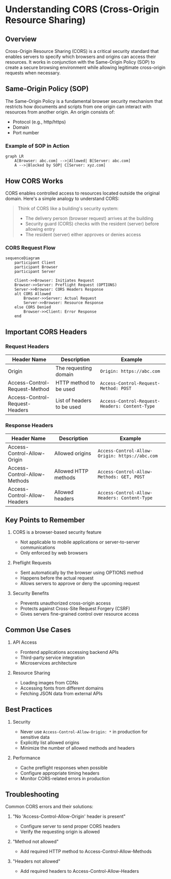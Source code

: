 # Understanding CORS (Cross-Origin Resource Sharing)

## Overview

Cross-Origin Resource Sharing (CORS) is a critical security standard that enables servers to specify which browsers and origins can access their resources. It works in conjunction with the Same-Origin Policy (SOP) to create a secure browsing environment while allowing legitimate cross-origin requests when necessary.

## Same-Origin Policy (SOP)

The Same-Origin Policy is a fundamental browser security mechanism that restricts how documents and scripts from one origin can interact with resources from another origin. An origin consists of:
- Protocol (e.g., http/https)
- Domain
- Port number

### Example of SOP in Action

```mermaid
graph LR
    A[Browser: abc.com] -->|Allowed| B[Server: abc.com]
    A -->|Blocked by SOP| C[Server: xyz.com]
```

## How CORS Works

CORS enables controlled access to resources located outside the original domain. Here's a simple analogy to understand CORS:

> Think of CORS like a building's security system:
> - The delivery person (browser request) arrives at the building
> - Security guard (CORS) checks with the resident (server) before allowing entry
> - The resident (server) either approves or denies access

### CORS Request Flow

```mermaid
sequenceDiagram
    participant Client
    participant Browser
    participant Server
    
    Client->>Browser: Initiates Request
    Browser->>Server: Preflight Request (OPTIONS)
    Server->>Browser: CORS Headers Response
    alt CORS Allowed
        Browser->>Server: Actual Request
        Server->>Browser: Resource Response
    else CORS Denied
        Browser->>Client: Error Response
    end
```

## Important CORS Headers

### Request Headers

| Header Name | Description | Example |
|------------|-------------|---------|
| Origin | The requesting domain | `Origin: https://abc.com` |
| Access-Control-Request-Method | HTTP method to be used | `Access-Control-Request-Method: POST` |
| Access-Control-Request-Headers | List of headers to be used | `Access-Control-Request-Headers: Content-Type` |

### Response Headers

| Header Name | Description | Example |
|------------|-------------|---------|
| Access-Control-Allow-Origin | Allowed origins | `Access-Control-Allow-Origin: https://abc.com` |
| Access-Control-Allow-Methods | Allowed HTTP methods | `Access-Control-Allow-Methods: GET, POST` |
| Access-Control-Allow-Headers | Allowed headers | `Access-Control-Allow-Headers: Content-Type` |

## Key Points to Remember

1. CORS is a browser-based security feature
   - Not applicable to mobile applications or server-to-server communications
   - Only enforced by web browsers

2. Preflight Requests
   - Sent automatically by the browser using OPTIONS method
   - Happens before the actual request
   - Allows servers to approve or deny the upcoming request

3. Security Benefits
   - Prevents unauthorized cross-origin access
   - Protects against Cross-Site Request Forgery (CSRF)
   - Gives servers fine-grained control over resource access

## Common Use Cases

1. API Access
   - Frontend applications accessing backend APIs
   - Third-party service integration
   - Microservices architecture

2. Resource Sharing
   - Loading images from CDNs
   - Accessing fonts from different domains
   - Fetching JSON data from external APIs

## Best Practices

1. Security
   - Never use `Access-Control-Allow-Origin: *` in production for sensitive data
   - Explicitly list allowed origins
   - Minimize the number of allowed methods and headers

2. Performance
   - Cache preflight responses when possible
   - Configure appropriate timing headers
   - Monitor CORS-related errors in production

## Troubleshooting

Common CORS errors and their solutions:

1. "No 'Access-Control-Allow-Origin' header is present"
   - Configure server to send proper CORS headers
   - Verify the requesting origin is allowed

2. "Method not allowed"
   - Add required HTTP method to Access-Control-Allow-Methods

3. "Headers not allowed"
   - Add required headers to Access-Control-Allow-Headers

